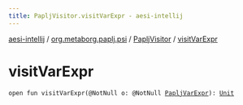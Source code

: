 ```yaml
---
title: PapljVisitor.visitVarExpr - aesi-intellij
---
```


[aesi-intellij](../../index.html) / [org.metaborg.paplj.psi](../index.html) / [PapljVisitor](index.html) / [visitVarExpr](.)

# visitVarExpr

`open fun visitVarExpr(@NotNull o: @NotNull `[`PapljVarExpr`](../-paplj-var-expr/index.html)`): `[`Unit`](https://kotlinlang.org/api/latest/jvm/stdlib/kotlin/-unit/index.html)